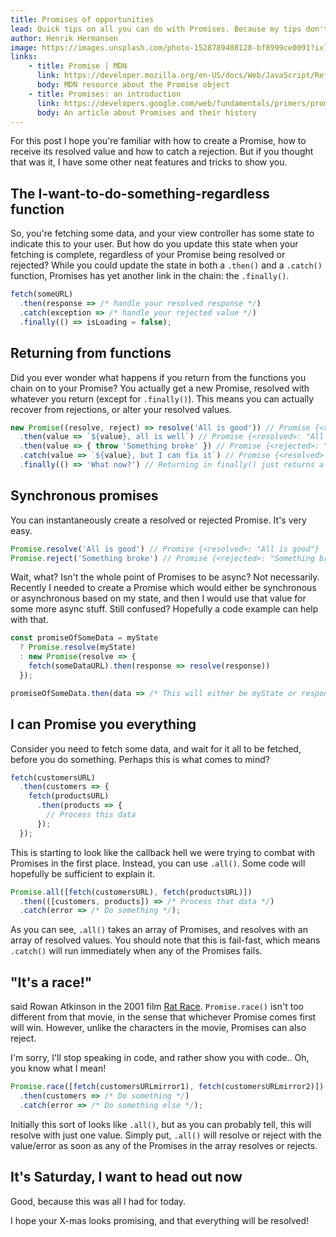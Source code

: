 ```yaml
---
title: Promises of opportunities
lead: Quick tips on all you can do with Promises. Because my tips don't lie!
author: Henrik Hermansen
image: https://images.unsplash.com/photo-1528789408128-bf8999ce0091?ixlib=rb-1.2.1&ixid=eyJhcHBfaWQiOjEyMDd9&auto=format&fit=crop&w=3244&q=80
links:
    - title: Promise | MDN
      link: https://developer.mozilla.org/en-US/docs/Web/JavaScript/Reference/Global_Objects/Promise
      body: MDN resource about the Promise object
    - title: Promises: an introduction
      link: https://developers.google.com/web/fundamentals/primers/promises
      body: An article about Promises and their history
---
```


For this post I hope you're familiar with how to create a Promise, how to receive its resolved value and how to catch a rejection. But if you thought that was it, I have some other neat features and tricks to show you.

## The I-want-to-do-something-regardless function
So, you're fetching some data, and your view controller has some state to indicate this to your user. But how do you update this state when your fetching is complete, regardless of your Promise being resolved or rejected?
While you could update the state in both a `.then()` and a `.catch()` function, Promises has yet another link in the chain: the `.finally()`.
```js
fetch(someURL)
  .then(response => /* handle your resolved response */)
  .catch(exception => /* handle your rejected value */)
  .finally(() => isLoading = false);
```

## Returning from functions
Did you ever wonder what happens if you return from the functions you chain on to your Promise? You actually get a new Promise, resolved with whatever you return (except for `.finally()`). This means you can actually recover from rejections, or alter your resolved values.
```js
new Promise((resolve, reject) => resolve('All is good')) // Promise {<resolved>: "All is good"}
  .then(value => `${value}, all is well`) // Promise {<resolved>: "All is good, all is well"}
  .then(value => { throw 'Something broke' }) // Promise {<rejected>: "Something broke"}
  .catch(value => `${value}, but I can fix it`) // Promise {<resolved>: "Something broke, but I can fix it"}
  .finally(() => 'What now?') // Returning in finally() just returns a copy: Promise {<resolved>: "Something broke, but I can fix it"}
```

## Synchronous promises
You can instantaneously create a resolved or rejected Promise. It's very easy.
```js
Promise.resolve('All is good') // Promise {<resolved>: "All is good"}
Promise.reject('Something broke') // Promise {<rejected>: "Something broke"}
```

Wait, what? Isn't the whole point of Promises to be async? Not necessarily. Recently I needed to create a Promise which would either be synchronous or asynchronous based on my state, and then I would use that value for some more async stuff. Still confused? Hopefully a code example can help with that.
```js
const promiseOfSomeData = myState
  ? Promise.resolve(myState)
  : new Promise(resolve => {
    fetch(someDataURL).then(response => resolve(response))
  });

promiseOfSomeData.then(data => /* This will either be myState or response, based on the ternary */);
```

## I can Promise you everything
Consider you need to fetch some data, and wait for it all to be fetched, before you do something. Perhaps this is what comes to mind?
```js
fetch(customersURL)
  .then(customers => {
    fetch(productsURL)
      .then(products => {
        // Process this data
      });
  });
```
This is starting to look like the callback hell we were trying to combat with Promises in the first place.
Instead, you can use `.all()`. Some code will hopefully be sufficient to explain it.
```js
Promise.all([fetch(customersURL), fetch(productsURL)])
  .then(([customers, products]) => /* Process that data */)
  .catch(error => /* Do something */);
```
As you can see, `.all()` takes an array of Promises, and resolves with an array of resolved values. You should note that this is fail-fast, which means `.catch()` will run immediately when any of the Promises fails.

## "It's a race!"
said Rowan Atkinson in the 2001 film [Rat Race](https://www.youtube.com/watch?v=XSVzRBiiTxA).
`Promise.race()` isn't too different from that movie, in the sense that whichever Promise comes first will win. However, unlike the characters in the movie, Promises can also reject.

I'm sorry, I'll stop speaking in code, and rather show you with code.. Oh, you know what I mean!
```js
Promise.race([fetch(customersURLmirror1), fetch(customersURLmirror2)])
  .then(customers => /* Do something */)
  .catch(error => /* Do something else */);
```
Initially this sort of looks like `.all()`, but as you can probably tell, this will resolve with just one value. Simply put, `.all()` will resolve or reject with the value/error as soon as any of the Promises in the array resolves or rejects.

## It's Saturday, I want to head out now
Good, because this was all I had for today.

I hope your X-mas looks promising, and that everything will be resolved!